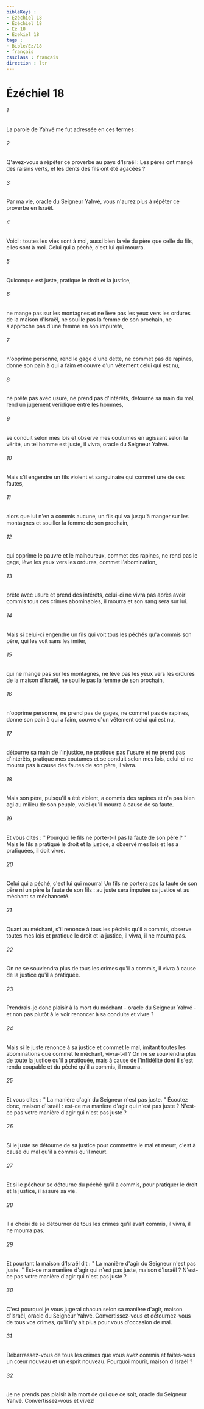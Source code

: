 ```yaml
---
bibleKeys : 
- Ézéchiel 18
- Ézéchiel 18
- Ez 18
- Ezekiel 18
tags : 
- Bible/Ez/18
- français
cssclass : français
direction : ltr
---
```


# Ézéchiel 18

###### 1
La parole de Yahvé me fut adressée en ces termes : 
###### 2
Q'avez-vous à répéter ce proverbe au pays d'Israël : Les pères ont mangé des raisins verts, et les dents des fils ont été agacées ? 
###### 3
Par ma vie, oracle du Seigneur Yahvé, vous n'aurez plus à répéter ce proverbe en Israël. 
###### 4
Voici : toutes les vies sont à moi, aussi bien la vie du père que celle du fils, elles sont à moi. Celui qui a péché, c'est lui qui mourra. 
###### 5
Quiconque est juste, pratique le droit et la justice, 
###### 6
ne mange pas sur les montagnes et ne lève pas les yeux vers les ordures de la maison d'Israël, ne souille pas la femme de son prochain, ne s'approche pas d'une femme en son impureté, 
###### 7
n'opprime personne, rend le gage d'une dette, ne commet pas de rapines, donne son pain à qui a faim et couvre d'un vêtement celui qui est nu, 
###### 8
ne prête pas avec usure, ne prend pas d'intérêts, détourne sa main du mal, rend un jugement véridique entre les hommes, 
###### 9
se conduit selon mes lois et observe mes coutumes en agissant selon la vérité, un tel homme est juste, il vivra, oracle du Seigneur Yahvé. 
###### 10
Mais s'il engendre un fils violent et sanguinaire qui commet une de ces fautes, 
###### 11
alors que lui n'en a commis aucune, un fils qui va jusqu'à manger sur les montagnes et souiller la femme de son prochain, 
###### 12
qui opprime le pauvre et le malheureux, commet des rapines, ne rend pas le gage, lève les yeux vers les ordures, commet l'abomination, 
###### 13
prête avec usure et prend des intérêts, celui-ci ne vivra pas après avoir commis tous ces crimes abominables, il mourra et son sang sera sur lui. 
###### 14
Mais si celui-ci engendre un fils qui voit tous les péchés qu'a commis son père, qui les voit sans les imiter, 
###### 15
qui ne mange pas sur les montagnes, ne lève pas les yeux vers les ordures de la maison d'Israël, ne souille pas la femme de son prochain, 
###### 16
n'opprime personne, ne prend pas de gages, ne commet pas de rapines, donne son pain à qui a faim, couvre d'un vêtement celui qui est nu, 
###### 17
détourne sa main de l'injustice, ne pratique pas l'usure et ne prend pas d'intérêts, pratique mes coutumes et se conduit selon mes lois, celui-ci ne mourra pas à cause des fautes de son père, il vivra. 
###### 18
Mais son père, puisqu'il a été violent, a commis des rapines et n'a pas bien agi au milieu de son peuple, voici qu'il mourra à cause de sa faute. 
###### 19
Et vous dites : " Pourquoi le fils ne porte-t-il pas la faute de son père ? " Mais le fils a pratiqué le droit et la justice, a observé mes lois et les a pratiquées, il doit vivre. 
###### 20
Celui qui a péché, c'est lui qui mourra! Un fils ne portera pas la faute de son père ni un père la faute de son fils : au juste sera imputée sa justice et au méchant sa méchanceté. 
###### 21
Quant au méchant, s'il renonce à tous les péchés qu'il a commis, observe toutes mes lois et pratique le droit et la justice, il vivra, il ne mourra pas. 
###### 22
On ne se souviendra plus de tous les crimes qu'il a commis, il vivra à cause de la justice qu'il a pratiquée. 
###### 23
Prendrais-je donc plaisir à la mort du méchant - oracle du Seigneur Yahvé - et non pas plutôt à le voir renoncer à sa conduite et vivre ? 
###### 24
Mais si le juste renonce à sa justice et commet le mal, imitant toutes les abominations que commet le méchant, vivra-t-il ? On ne se souviendra plus de toute la justice qu'il a pratiquée, mais à cause de l'infidélité dont il s'est rendu coupable et du péché qu'il a commis, il mourra. 
###### 25
Et vous dites : " La manière d'agir du Seigneur n'est pas juste. " Écoutez donc, maison d'Israël : est-ce ma manière d'agir qui n'est pas juste ? N'est-ce pas votre manière d'agir qui n'est pas juste ? 
###### 26
Si le juste se détourne de sa justice pour commettre le mal et meurt, c'est à cause du mal qu'il a commis qu'il meurt. 
###### 27
Et si le pécheur se détourne du péché qu'il a commis, pour pratiquer le droit et la justice, il assure sa vie. 
###### 28
Il a choisi de se détourner de tous les crimes qu'il avait commis, il vivra, il ne mourra pas. 
###### 29
Et pourtant la maison d'Israël dit : " La manière d'agir du Seigneur n'est pas juste. " Est-ce ma manière d'agir qui n'est pas juste, maison d'Israël ? N'est-ce pas votre manière d'agir qui n'est pas juste ? 
###### 30
C'est pourquoi je vous jugerai chacun selon sa manière d'agir, maison d'Israël, oracle du Seigneur Yahvé. Convertissez-vous et détournez-vous de tous vos crimes, qu'il n'y ait plus pour vous d'occasion de mal. 
###### 31
Débarrassez-vous de tous les crimes que vous avez commis et faites-vous un cœur nouveau et un esprit nouveau. Pourquoi mourir, maison d'Israël ? 
###### 32
Je ne prends pas plaisir à la mort de qui que ce soit, oracle du Seigneur Yahvé. Convertissez-vous et vivez! 
